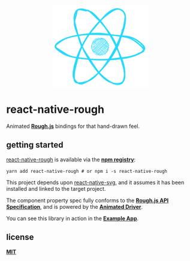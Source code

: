 <p align="center">
  <img src="./public/logo.png" alt="react-native-roughjs" width="256" height="220" />
</p>

# react-native-rough
Animated [**Rough.js**](https://roughjs.com/) bindings for that hand-drawn feel.

## getting started

[react-native-rough](https://github.com/cawfree/react-native-rough) is available via the [**npm registry**](https://www.npmjs.com/):

```
yarn add react-native-rough # or npm i -s react-native-rough
```

This project depends upon [react-native-svg](https://github.com/react-native-community/react-native-svg), and it assumes it has been installed and linked to the target project.

The component property spec fully conforms to the [**Rough.js API Specification**](https://github.com/pshihn/rough/wiki), and is powered by the [**Animated Driver**](https://reactnative.dev/docs/animated).

You can see this library in action in the [**Example App**](./example/App.js).

## license
[**MIT**](./LICENSE.md)
